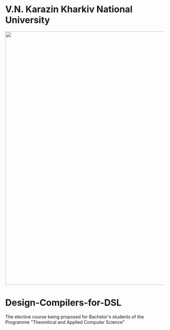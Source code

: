 <H1><b>V.N. Karazin Kharkiv National University</b></H1>
<img src='https://drive.google.com/uc?export=view&id=1TGMI1gTIv11v9tq-TOo5tRbH6ln6wScc' width="800" />

# Design-Compilers-for-DSL
The elective course being proposed for Bachelor's students of the Programme "Theoretical and Applied Computer Science"
